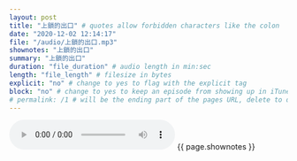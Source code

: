 ```yaml
---
layout: post
title: "上鎖的出口" # quotes allow forbidden characters like the colon
date: "2020-12-02 12:14:17"
file: "/audio/上鎖的出口.mp3"
shownotes: "上鎖的出口"
summary: "上鎖的出口"
duration: "file_duration" # audio length in min:sec
length: "file_length" # filesize in bytes
explicit: "no" # change to yes to flag with the explicit tag
block: "no" # change to yes to keep an episode from showing up in iTunes
# permalink: /1 # will be the ending part of the pages URL, delete to default to the title
---
```


<audio controls>
<source src="{{site.url}}{{site.baseurl}}{{ page.file }}" type="audio/x-mp3">
Your browser does not support the audio element.
</audio>
{{ page.shownotes }}
